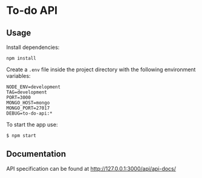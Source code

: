 # To-do API

## Usage

Install dependencies:
```
npm install
```

Create a `.env` file inside the project directory with the following environment variables:
```
NODE_ENV=development
TAG=development
PORT=3000
MONGO_HOST=mongo
MONGO_PORT=27017
DEBUG=to-do-api:*
```

To start the app use:
```
$ npm start
```

## Documentation

API specification can be found at http://127.0.0.1:3000/api/api-docs/
